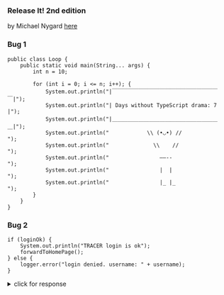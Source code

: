 
### Release It! 2nd edition

by Michael Nygard [here](https://learning.oreilly.com/library/view/release-it-2nd/9781680504552/)

### Bug 1 

```
public class Loop {
    public static void main(String... args) {
        int n = 10;

        for (int i = 0; i <= n; i++); { 
            System.out.println("|￣￣￣￣￣￣￣￣￣￣￣￣￣￣￣￣￣￣￣￣￣|");
            System.out.println("| Days without TypeScript drama: 7 |");
            System.out.println("|＿＿＿＿＿＿＿＿＿＿＿＿＿＿＿＿＿＿＿＿＿|");
            System.out.println("            \\ (•◡•) //             ");
            System.out.println("              \\    //              "); 
            System.out.println("                ——--                ");
            System.out.println("                |  |                ");
            System.out.println("                |_ |_               ");
        }
    }
}
```

### Bug 2 

```
if (loginOk) {
    System.out.println("TRACER login is ok");
    forwardToHomePage();
} else {
    logger.error("login denied. username: " + username);
}
```

<details>
<summary>click for response</summary>
<pre>
if (loginOk) {
    System.out.println("TRACER login is ok");
    forwardToHomePage();
} else {
    logger.error("login denied. username: " + username);
}
</pre>
</details>
